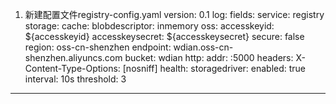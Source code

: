 1. 新建配置文件registry-config.yaml
version: 0.1
log:
    fields:
    service: registry
storage:
    cache:
        blobdescriptor: inmemory
    oss:
        accesskeyid: ${accesskeyid}
        accesskeysecret: ${accesskeysecret}
        secure: false
        region: oss-cn-shenzhen
        endpoint: wdian.oss-cn-shenzhen.aliyuncs.com
        bucket: wdian
http:
  addr: :5000
  headers:
    X-Content-Type-Options: [nosniff]
health:
    storagedriver:
        enabled: true
        interval: 10s
        threshold: 3
--- -------------------------------------------------------------------------------------